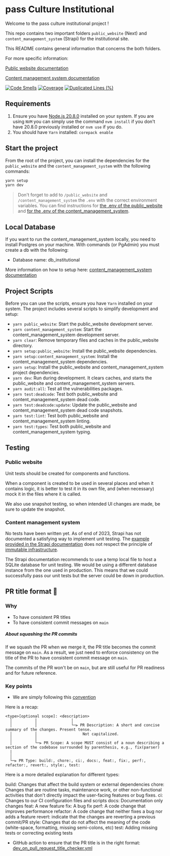 # pass Culture Institutional

Welcome to the pass culture institutional project !

This repo contains two important folders `public_website` (Next) and `content_management_system` (Strapi) for the institutional site.

This README contains general information that concerns the both folders.

For more specific information:

[Public website documentation](./public_website/README.md)

[Content management system documentation](./content_management_system/README.md)

[![Code Smells](https://sonarcloud.io/api/project_badges/measure?project=pass-culture_pass-culture-institutional&metric=code_smells)](https://sonarcloud.io/summary/overall?id=pass-culture_pass-culture-institutional)
[![Coverage](https://sonarcloud.io/api/project_badges/measure?project=pass-culture_pass-culture-institutional&metric=coverage)](https://sonarcloud.io/summary/overall?id=pass-culture_pass-culture-institutional)
[![Duplicated Lines (%)](https://sonarcloud.io/api/project_badges/measure?project=pass-culture_pass-culture-institutional&metric=duplicated_lines_density)](https://sonarcloud.io/summary/overall?id=pass-culture_pass-culture-institutional)

## Requirements

1. Ensure you have [Node.js 20.8.0](https://nodejs.org/) installed on your system. If you are using `NVM` you can simply use the command `nvm install` if you don't have 20.8.0 previously installed or `nvm use` if you do.
2. You should have `Yarn` installed: `corepack enable`

## Start the project

From the root of the project, you can install the dependencies for the `public_website` and the `content_management_system` with the following commands:

```bash
yarn setup
yarn dev
```

> Don't forget to add to `/public_website` and `/content_management_system` the `.env` with the correct environment variables. You can find instructions for [the .env of the public_website](./public_website/README.md#configure-environment-variables) and [for the .env of the content_management_system](./content_management_system/README.md#configure-environment-variables).

## Local Database

If you want to run the content_management_system locally, you need to install Postgres on your machine. With commands (or PgAdmin) you must create a db with the following:

- Database name: db_institutional

More information on how to setup here: [content_management_system documentation](./content_management_system/README.md)

## Project Scripts

Before you can use the scripts, ensure you have `Yarn` installed on your system.
The project includes several scripts to simplify development and setup:

- `yarn public_website`: Start the public_website development server.
- `yarn content_management_system`: Start the content_management_system development server.
- `yarn clear`: Remove temporary files and caches in the public_website directory.
- `yarn setup:public_website`: Install the public_website dependencies.
- `yarn setup:content_management_system`: Install the content_management_system dependencies.
- `yarn setup`: Install the public_website and content_management_system project dependencies.
- `yarn dev`: Run during development. It clears caches, and starts the public_website and content_management_system servers.
- `yarn audit:all`: Test all the vulnerabilities packages.
- `yarn test:deadcode`: Test both public_website and content_management_system dead code.
- `yarn test:deadcode:update`: Update the public_website and content_management_system dead code snapshots.
- `yarn test:lint`: Test both public_website and content_management_system linting.
- `yarn test:types`: Test both public_website and content_management_system typing.

## Testing

### Public website

Unit tests should be created for components and functions.

When a component is created to be used in several places and when it contains logic, it is better to test it in its own file, and (when necessary) mock it in the files where it is called.

We also use snapshot testing, so when intended UI changes are made, be sure to update the snapshot.

### Content management system

No tests have been written yet. As of end of 2023, Strapi has not documented a satisfying way to implement unit testing. The [example provided in the Strapi documentation](https://docs.strapi.io/dev-docs/testing) does not respect the principle of [immutable infrastructure](https://www.digitalocean.com/community/tutorials/what-is-immutable-infrastructure).

The Strapi documentation recommends to use a temp local file to host a SQLite database for unit testing. We would be using a different database instance from the one used in production. This means that we could successfully pass our unit tests but the server could be down in production.

## PR title format 🤖

### Why

- To have consistent PR titles
- To have consistent commit messages on `main`

##### About squashing the PR commits

If we squash the PR when we merge it, the PR title becomes the commit message on `main`.
As a result, we just need to enforce consistency on the title of the PR to have consistent commit message on `main`.

The commits of the PR won't be on `main`, but are still useful for PR readiness and for future reference.

### Key points

- We are simply following this [convention](https://www.conventionalcommits.org/en/v1.0.0/#specification)

Here is a recap:

```
<type>[optional scope]: <description>
  │          │               │
  │          │               └─⫸ PR Description: A short and concise summary of the changes. Present tense.
  │          │                    Not capitalized.
  │          │
  │          └─⫸ PR Scope: A scope MUST consist of a noun describing a section of the codebase surrounded by parenthesis, e.g., fix(parser)
  |
  │
  └─⫸ PR Type: build:, chore:, ci:, docs:, feat:, fix:, perf:, refactor:, revert:, style:, test:
```

Here is a more detailed explanation for different types:

build: Changes that affect the build system or external dependencies
chore: Changes that are routine tasks, maintenance work, or other non-functional activities that don't directly impact the user-facing features or bug fixes.
ci: Changes to our CI configuration files and scripts
docs: Documentation only changes
feat: A new feature
fix: A bug fix
perf: A code change that improves performance
refactor: A code change that neither fixes a bug nor adds a feature
revert: indicate that the changes are reverting a previous commit/PR
style: Changes that do not affect the meaning of the code (white-space, formatting, missing semi-colons, etc)
test: Adding missing tests or correcting existing tests

- GitHub action to ensure that the PR title is in the right format: [dev_on_pull_request_title_checker.yml](./.github/workflows/dev_on_pull_request_title_checker.yml)

